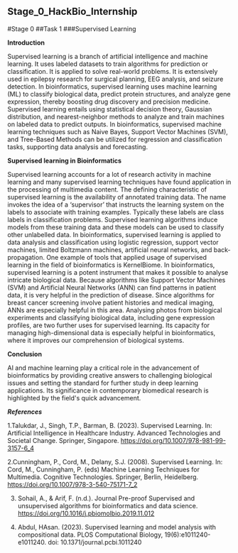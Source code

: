 
## Stage_0_HackBio_Internship

#Stage 0
##Task 1
###Supervised Learning


**Introduction**

Supervised learning is a branch of artificial intelligence and machine learning. It uses labeled datasets to train algorithms for prediction or classification. It is applied to solve real-world problems. It is extensively used in epilepsy research for surgical planning, EEG analysis, and seizure detection. In bioinformatics, supervised learning uses machine learning (ML) to classify biological data, predict protein structures, and analyze gene expression, thereby boosting drug discovery and precision medicine. Supervised learning entails using statistical decision theory, Gaussian distribution, and nearest-neighbor methods to analyze and train machines on labeled data to predict outputs. In bioinformatics, supervised machine learning techniques such as Naive Bayes, Support Vector Machines (SVM), and Tree-Based Methods can be utilized for regression and classification tasks, supporting data analysis and forecasting.

**Supervised learning in Bioinformatics**

Supervised learning accounts for a lot of research activity in machine learning and many supervised learning techniques have found application in the processing of multimedia content. The defining characteristic of supervised learning is the availability of annotated training data. The name invokes the idea of a ‘supervisor’ that instructs the learning system on the labels to associate with training examples. Typically these labels are class labels in classification problems. Supervised learning algorithms induce models from these training data and these models can be used to classify other unlabelled data. In bioinformatics, supervised learning is applied to data analysis and classification using logistic regression, support vector machines, limited Boltzmann machines, artificial neural networks, and back-propagation. One example of tools that applied usage of supervised learning in the field of bioinformatics is KernelBiome. In bioinformatics, supervised learning is a potent instrument that makes it possible to analyse intricate biological data. Because algorithms like Support Vector Machines (SVM) and Artificial Neural Networks (ANN) can find patterns in patient data, it is very helpful in the prediction of disease. Since algorithms for breast cancer screening involve patient histories and medical imaging, ANNs are especially helpful in this area. Analysing photos from biological experiments and classifying biological data, including gene expression profiles, are two further uses for supervised learning. Its capacity for managing high-dimensional data is especially helpful in bioinformatics, where it improves our comprehension of biological systems.


**Conclusion**

AI and machine learning play a critical role in the advancement of bioinformatics by providing creative answers to challenging biological issues and setting the standard for further study in deep learning applications. Its significance in contemporary biomedical research is highlighted by the field's quick advancement.







***References***


1.Talukdar, J., Singh, T.P., Barman, B. (2023). Supervised Learning. In: Artificial Intelligence in Healthcare Industry. Advanced Technologies and Societal Change. Springer, Singapore. https://doi.org/10.1007/978-981-99-3157-6_4

2.Cunningham, P., Cord, M., Delany, S.J. (2008). Supervised Learning. In: Cord, M., Cunningham, P. (eds) Machine Learning Techniques for Multimedia. Cognitive Technologies. Springer, Berlin, Heidelberg. https://doi.org/10.1007/978-3-540-75171-7_2

3. Sohail, A., & Arif, F. (n.d.). Journal Pre-proof Supervised and unsupervised algorithms for bioinformatics and data science. https://doi.org/10.1016/j.pbiomolbio.2019.11.012

4. Abdul, HAsan. (2023). Supervised learning and model analysis with compositional data. PLOS Computational Biology, 19(6):e1011240-e1011240. doi: 10.1371/journal.pcbi.1011240
